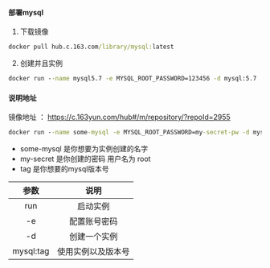 #### 部署mysql

1. 下载镜像

```cmd
docker pull hub.c.163.com/library/mysql:latest
```
2. 创建并且实例


```cmd
docker run --name mysql5.7 -e MYSQL_ROOT_PASSWORD=123456 -d mysql:5.7
```


#### 说明地址

镜像地址 ： https://c.163yun.com/hub#/m/repository/?repoId=2955

``` cmd
docker run --name some-mysql -e MYSQL_ROOT_PASSWORD=my-secret-pw -d mysql:tag
```

* some-mysql 是你想要为实例创建的名字
* my-secret  是你创建的密码 用户名为 root
* tag        是你想要的mysql版本号


|参数|说明|
|:---:|:---:|
|run|启动实例|
|-e |配置账号密码|
| -d| 创建一个实例|
| mysql:tag| 使用实例以及版本号|
